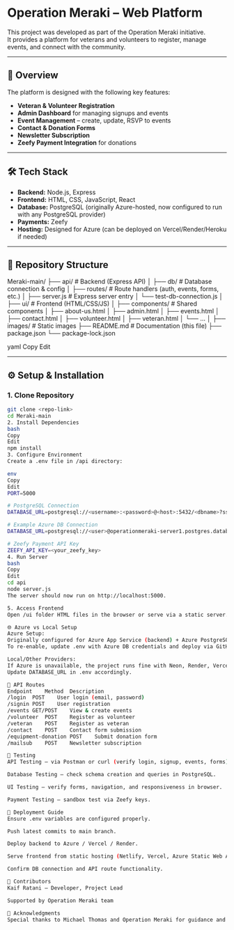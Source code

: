# Operation Meraki – Web Platform

This project was developed as part of the Operation Meraki initiative.  
It provides a platform for veterans and volunteers to register, manage events, and connect with the community.

---

## 📌 Overview
The platform is designed with the following key features:
- **Veteran & Volunteer Registration**  
- **Admin Dashboard** for managing signups and events  
- **Event Management** – create, update, RSVP to events  
- **Contact & Donation Forms**  
- **Newsletter Subscription**  
- **Zeefy Payment Integration** for donations  

---

## 🛠 Tech Stack
- **Backend:** Node.js, Express  
- **Frontend:** HTML, CSS, JavaScript, React  
- **Database:** PostgreSQL (originally Azure-hosted, now configured to run with any PostgreSQL provider)  
- **Payments:** Zeefy  
- **Hosting:** Designed for Azure (can be deployed on Vercel/Render/Heroku if needed)  

---

## 📂 Repository Structure
Meraki-main/
├── api/ # Backend (Express API)
│ ├── db/ # Database connection & config
│ ├── routes/ # Route handlers (auth, events, forms, etc.)
│ ├── server.js # Express server entry
│ └── test-db-connection.js
│
├── ui/ # Frontend (HTML/CSS/JS)
│ ├── components/ # Shared components
│ ├── about-us.html
│ ├── admin.html
│ ├── events.html
│ ├── contact.html
│ ├── volunteer.html
│ ├── veteran.html
│ └── ...
│
├── images/ # Static images
├── README.md # Documentation (this file)
├── package.json
└── package-lock.json

yaml
Copy
Edit

---

## ⚙️ Setup & Installation

### 1. Clone Repository
```bash
git clone <repo-link>
cd Meraki-main
2. Install Dependencies
bash
Copy
Edit
npm install
3. Configure Environment
Create a .env file in /api directory:

env
Copy
Edit
PORT=5000

# PostgreSQL Connection
DATABASE_URL=postgresql://<username>:<password>@<host>:5432/<dbname>?sslmode=require

# Example Azure DB Connection
DATABASE_URL=postgresql://<user>@operationmeraki-server1.postgres.database.azure.com:5432/postgres?sslmode=require

# Zeefy Payment API Key
ZEEFY_API_KEY=<your_zeefy_key>
4. Run Server
bash
Copy
Edit
cd api
node server.js
The server should now run on http://localhost:5000.

5. Access Frontend
Open /ui folder HTML files in the browser or serve via a static server.

🌐 Azure vs Local Setup
Azure Setup:
Originally configured for Azure App Service (backend) + Azure PostgreSQL (database).
To re-enable, update .env with Azure DB credentials and deploy via GitHub Actions or az webapp deploy.

Local/Other Providers:
If Azure is unavailable, the project runs fine with Neon, Render, Vercel, or Heroku PostgreSQL.
Update DATABASE_URL in .env accordingly.

📑 API Routes
Endpoint	Method	Description
/login	POST	User login (email, password)
/signin	POST	User registration
/events	GET/POST	View & create events
/volunteer	POST	Register as volunteer
/veteran	POST	Register as veteran
/contact	POST	Contact form submission
/equipment-donation	POST	Submit donation form
/mailsub	POST	Newsletter subscription

🧪 Testing
API Testing – via Postman or curl (verify login, signup, events, forms).

Database Testing – check schema creation and queries in PostgreSQL.

UI Testing – verify forms, navigation, and responsiveness in browser.

Payment Testing – sandbox test via Zeefy keys.

🚀 Deployment Guide
Ensure .env variables are configured properly.

Push latest commits to main branch.

Deploy backend to Azure / Vercel / Render.

Serve frontend from static hosting (Netlify, Vercel, Azure Static Web Apps, etc.).

Confirm DB connection and API route functionality.

👥 Contributors
Kaif Ratani – Developer, Project Lead

Supported by Operation Meraki team

🙏 Acknowledgments
Special thanks to Michael Thomas and Operation Meraki for guidance and collaboration.

